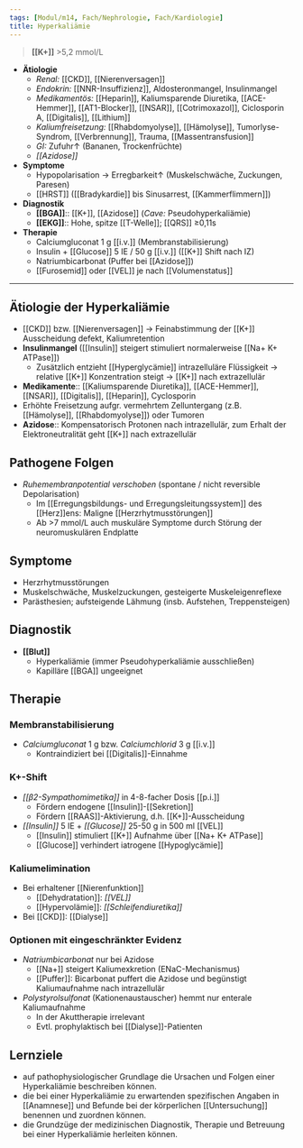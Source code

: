 ```yaml
---
tags: [Modul/m14, Fach/Nephrologie, Fach/Kardiologie]
title: Hyperkaliämie
---
```

> **[[K+]]** >5,2 mmol/L
- **Ätiologie**
	- *Renal:* [[CKD]], [[Nierenversagen]]
	- *Endokrin:* [[NNR-Insuffizienz]], Aldosteronmangel, Insulinmangel
	- *Medikamentös:* [[Heparin]], Kaliumsparende Diuretika, [[ACE-Hemmer]], [[AT1-Blocker]], [[NSAR]], [[Cotrimoxazol]], Ciclosporin A, [[Digitalis]], [[Lithium]]
	- *Kaliumfreisetzung:* [[Rhabdomyolyse]], [[Hämolyse]], Tumorlyse-Syndrom, [[Verbrennung]], Trauma, [[Massentransfusion]]
	- *GI:* Zufuhr↑ (Bananen, Trockenfrüchte)
	- *[[Azidose]]*
- **Symptome**
	- Hypopolarisation → Erregbarkeit↑ (Muskelschwäche, Zuckungen, Paresen)
	- [[HRST]] ([[Bradykardie]] bis Sinusarrest, [[Kammerflimmern]])
- **Diagnostik**
	- **[[BGA]]**:: [[K+]], [[Azidose]] (*Cave:* Pseudohyperkaliämie)
	- **[[EKG]]**:: Hohe, spitze [[T-Welle]]; [[QRS]] ≥0,11s
- **Therapie**
	- Calciumgluconat 1 g [[i.v.]] (Membranstabilisierung)
	- Insulin + [[Glucose]] 5 IE / 50 g [[i.v.]] ([[K+]] Shift nach IZ)
	- Natriumbicarbonat (Puffer bei [[Azidose]])
	- [[Furosemid]] oder [[VEL]] je nach [[Volumenstatus]]
---



## Ätiologie der Hyperkaliämie
- [[CKD]] bzw. [[Nierenversagen]] → Feinabstimmung der [[K+]] Ausscheidung defekt, Kaliumretention
- **Insulinmangel** ([[Insulin]] steigert stimuliert normalerweise [[Na+ K+ ATPase]])
	- Zusätzlich entzieht [[Hyperglycämie]] intrazelluläre Flüssigkeit → relative [[K+]] Konzentration steigt → [[K+]] nach extrazellulär
- **Medikamente**:: [[Kaliumsparende Diuretika]], [[ACE-Hemmer]], [[NSAR]], [[Digitalis]], [[Heparin]], Cyclosporin
- Erhöhte Freisetzung aufgr. vermehrtem Zelluntergang (z.B. [[Hämolyse]], [[Rhabdomyolyse]]) oder Tumoren
- **Azidose**:: Kompensatorisch Protonen nach intrazellulär, zum Erhalt der Elektroneutralität geht [[K+]] nach extrazellulär
## Pathogene Folgen
- *Ruhemembranpotential verschoben* (spontane / nicht reversible Depolarisation)
	- Im [[Erregungsbildungs- und Erregungsleitungssystem]] des [[Herz]]ens: Maligne [[Herzrhytmusstörungen]]
	- Ab >7 mmol/L auch muskuläre Symptome durch Störung der neuromuskulären Endplatte
## Symptome
- Herzrhytmusstörungen
- Muskelschwäche, Muskelzuckungen, gesteigerte Muskeleigenreflexe
- Parästhesien; aufsteigende Lähmung (insb. Aufstehen, Treppensteigen)

## Diagnostik
- **[[Blut]]**
	- Hyperkaliämie (immer Pseudohyperkaliämie ausschließen)
	- Kapilläre [[BGA]] ungeeignet

## Therapie
### Membranstabilisierung
- *Calciumgluconat* 1 g bzw. *Calciumchlorid* 3 g [[i.v.]]
	- Kontraindiziert bei [[Digitalis]]-Einnahme
### K+-Shift
- *[[β2-Sympathomimetika]]* in 4-8-facher Dosis [[p.i.]]
	- Fördern endogene [[Insulin]]-[[Sekretion]]
	- Fördern [[RAAS]]-Aktivierung, d.h. [[K+]]-Ausscheidung
- *[[Insulin]]* 5 IE + *[[Glucose]]* 25-50 g in 500 ml [[VEL]]
	- [[Insulin]] stimuliert [[K+]] Aufnahme über [[Na+ K+ ATPase]]
	- [[Glucose]] verhindert iatrogene [[Hypoglycämie]]
### Kaliumelimination
- Bei erhaltener [[Nierenfunktion]]
	- [[Dehydratation]]: *[[VEL]]*
	- [[Hypervolämie]]: *[[Schleifendiuretika]]*
- Bei [[CKD]]: [[Dialyse]]
### Optionen mit eingeschränkter Evidenz
- *Natriumbicarbonat* nur bei Azidose
	- [[Na+]] steigert Kaliumexkretion (ENaC-Mechanismus)
	- [[Puffer]]: Bicarbonat puffert die Azidose und begünstigt Kaliumaufnahme nach intrazellulär
- *Polystyrolsulfonat* (Kationenaustauscher) hemmt nur enterale Kaliumaufnahme
	- In der Akuttherapie irrelevant
	- Evtl. prophylaktisch bei [[Dialyse]]-Patienten



## Lernziele
- auf pathophysiologischer Grundlage die Ursachen und Folgen einer Hyperkaliämie beschreiben können.
- die bei einer Hyperkaliämie zu erwartenden spezifischen Angaben in [[Anamnese]] und Befunde bei der körperlichen [[Untersuchung]] benennen und zuordnen können.
- die Grundzüge der medizinischen Diagnostik, Therapie und Betreuung bei einer Hyperkaliämie herleiten können.

